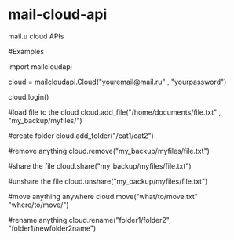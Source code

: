 mail-cloud-api
==============

mail.u cloud APIs

#Examples


import mailcloudapi

cloud = mailcloudapi.Cloud("youremail@mail.ru" , "yourpassword")

cloud.login()


#load file to the cloud
cloud.add_file("/home/documents/file.txt" , "my_backup/myfiles/") 

#create folder 
cloud.add_folder("/cat1/cat2")

#remove anything 
cloud.remove("my_backup/myfiles/file.txt")

#share the file
cloud.share("my_backup/myfiles/file.txt")

#unshare the file
cloud.unshare("my_backup/myfiles/file.txt")

#move anything anywhere
cloud.move("what/to/move.txt" "where/to/move/")

#rename anything
cloud.rename("folder1/folder2", "folder1/newfolder2name")

